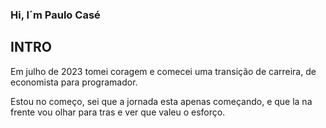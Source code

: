 ### Hi, I´m Paulo Casé

## INTRO

Em julho de 2023 tomei coragem e comecei uma transição de carreira, de economista para programador.

Estou no começo, sei que a jornada esta apenas começando, e que la na frente vou olhar para tras e ver que valeu o esforço.
